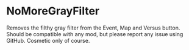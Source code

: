 # NoMoreGrayFilter

Removes the filthy gray filter from the Event, Map and Versus button. Should be compatible with any mod, but please report any issue using GitHub. Cosmetic only of course.